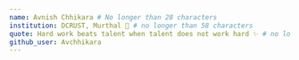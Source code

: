 ```yaml
---
name: Avnish Chhikara # No longer than 28 characters
institution: DCRUST, Murthal 🚩 # no longer than 58 characters
quote: Hard work beats talent when talent does not work hard ✨ # no longer than 100 characters, avoid using quotes(") to guarantee the format remains the same.
github_user: Avchhikara
---
```


